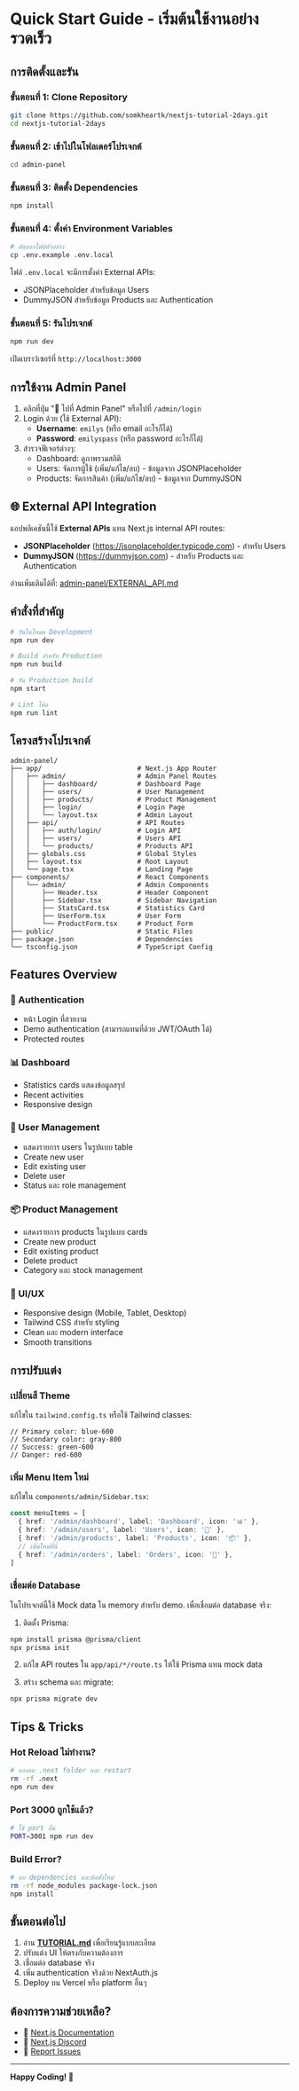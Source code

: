 # Quick Start Guide - เริ่มต้นใช้งานอย่างรวดเร็ว

## การติดตั้งและรัน

### ขั้นตอนที่ 1: Clone Repository

```bash
git clone https://github.com/somkheartk/nextjs-tutorial-2days.git
cd nextjs-tutorial-2days
```

### ขั้นตอนที่ 2: เข้าไปในโฟลเดอร์โปรเจกต์

```bash
cd admin-panel
```

### ขั้นตอนที่ 3: ติดตั้ง Dependencies

```bash
npm install
```

### ขั้นตอนที่ 4: ตั้งค่า Environment Variables

```bash
# คัดลอกไฟล์ตัวอย่าง
cp .env.example .env.local
```

ไฟล์ `.env.local` จะมีการตั้งค่า External APIs:
- JSONPlaceholder สำหรับข้อมูล Users
- DummyJSON สำหรับข้อมูล Products และ Authentication

### ขั้นตอนที่ 5: รันโปรเจกต์

```bash
npm run dev
```

เปิดเบราว์เซอร์ที่ `http://localhost:3000`

## การใช้งาน Admin Panel

1. คลิกที่ปุ่ม "🚀 ไปที่ Admin Panel" หรือไปที่ `/admin/login`
2. Login ด้วย (ใช้ External API):
   - **Username**: `emilys` (หรือ email อะไรก็ได้)
   - **Password**: `emilyspass` (หรือ password อะไรก็ได้)
3. สำรวจฟีเจอร์ต่างๆ:
   - Dashboard: ดูภาพรวมสถิติ
   - Users: จัดการผู้ใช้ (เพิ่ม/แก้ไข/ลบ) - ข้อมูลจาก JSONPlaceholder
   - Products: จัดการสินค้า (เพิ่ม/แก้ไข/ลบ) - ข้อมูลจาก DummyJSON

## 🌐 External API Integration

แอปพลิเคชันนี้ใช้ **External APIs** แทน Next.js internal API routes:
- **JSONPlaceholder** (https://jsonplaceholder.typicode.com) - สำหรับ Users
- **DummyJSON** (https://dummyjson.com) - สำหรับ Products และ Authentication

อ่านเพิ่มเติมได้ที่: [admin-panel/EXTERNAL_API.md](./admin-panel/EXTERNAL_API.md)

## คำสั่งที่สำคัญ

```bash
# รันในโหมด Development
npm run dev

# Build สำหรับ Production
npm run build

# รัน Production build
npm start

# Lint โค้ด
npm run lint
```

## โครงสร้างโปรเจกต์

```
admin-panel/
├── app/                        # Next.js App Router
│   ├── admin/                  # Admin Panel Routes
│   │   ├── dashboard/          # Dashboard Page
│   │   ├── users/              # User Management
│   │   ├── products/           # Product Management
│   │   ├── login/              # Login Page
│   │   └── layout.tsx          # Admin Layout
│   ├── api/                    # API Routes
│   │   ├── auth/login/         # Login API
│   │   ├── users/              # Users API
│   │   └── products/           # Products API
│   ├── globals.css             # Global Styles
│   ├── layout.tsx              # Root Layout
│   └── page.tsx                # Landing Page
├── components/                 # React Components
│   └── admin/                  # Admin Components
│       ├── Header.tsx          # Header Component
│       ├── Sidebar.tsx         # Sidebar Navigation
│       ├── StatsCard.tsx       # Statistics Card
│       ├── UserForm.tsx        # User Form
│       └── ProductForm.tsx     # Product Form
├── public/                     # Static Files
├── package.json                # Dependencies
└── tsconfig.json               # TypeScript Config
```

## Features Overview

### 🔐 Authentication
- หน้า Login ที่สวยงาม
- Demo authentication (สามารถแทนที่ด้วย JWT/OAuth ได้)
- Protected routes

### 📊 Dashboard
- Statistics cards แสดงข้อมูลสรุป
- Recent activities
- Responsive design

### 👥 User Management
- แสดงรายการ users ในรูปแบบ table
- Create new user
- Edit existing user
- Delete user
- Status และ role management

### 📦 Product Management
- แสดงรายการ products ในรูปแบบ cards
- Create new product
- Edit existing product
- Delete product
- Category และ stock management

### 🎨 UI/UX
- Responsive design (Mobile, Tablet, Desktop)
- Tailwind CSS สำหรับ styling
- Clean และ modern interface
- Smooth transitions

## การปรับแต่ง

### เปลี่ยนสี Theme

แก้ไขใน `tailwind.config.ts` หรือใช้ Tailwind classes:

```tsx
// Primary color: blue-600
// Secondary color: gray-800
// Success: green-600
// Danger: red-600
```

### เพิ่ม Menu Item ใหม่

แก้ไขใน `components/admin/Sidebar.tsx`:

```typescript
const menuItems = [
  { href: '/admin/dashboard', label: 'Dashboard', icon: '📊' },
  { href: '/admin/users', label: 'Users', icon: '👥' },
  { href: '/admin/products', label: 'Products', icon: '📦' },
  // เพิ่มใหม่ที่นี่
  { href: '/admin/orders', label: 'Orders', icon: '🛒' },
]
```

### เชื่อมต่อ Database

ในโปรเจกต์นี้ใช้ Mock data ใน memory สำหรับ demo. เพื่อเชื่อมต่อ database จริง:

1. ติดตั้ง Prisma:
```bash
npm install prisma @prisma/client
npx prisma init
```

2. แก้ไข API routes ใน `app/api/*/route.ts` ให้ใช้ Prisma แทน mock data

3. สร้าง schema และ migrate:
```bash
npx prisma migrate dev
```

## Tips & Tricks

### Hot Reload ไม่ทำงาน?
```bash
# ลองลบ .next folder และ restart
rm -rf .next
npm run dev
```

### Port 3000 ถูกใช้แล้ว?
```bash
# ใช้ port อื่น
PORT=3001 npm run dev
```

### Build Error?
```bash
# ลบ dependencies และติดตั้งใหม่
rm -rf node_modules package-lock.json
npm install
```

## ขั้นตอนต่อไป

1. อ่าน **[TUTORIAL.md](../TUTORIAL.md)** เพื่อเรียนรู้แบบละเอียด
2. ปรับแต่ง UI ให้ตรงกับความต้องการ
3. เชื่อมต่อ database จริง
4. เพิ่ม authentication จริงด้วย NextAuth.js
5. Deploy บน Vercel หรือ platform อื่นๆ

## ต้องการความช่วยเหลือ?

- 📖 [Next.js Documentation](https://nextjs.org/docs)
- 💬 [Next.js Discord](https://discord.gg/nextjs)
- 🐛 [Report Issues](https://github.com/somkheartk/nextjs-tutorial-2days/issues)

---

**Happy Coding! 🚀**
